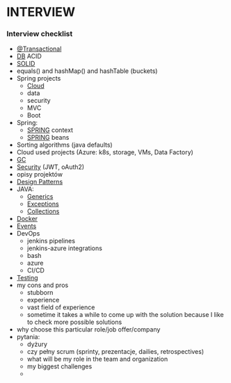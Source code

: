 # INTERVIEW

### Interview checklist

* [@Transactional](dev/spring-1/annotations/transactional.md)
* [DB](dev/untitled-1.md#acid) ACID 
* [SOLID](dev/concepts/solid.md)
* equals\(\) and hashMap\(\) and hashTable \(buckets\)
* Spring projects
  * [Cloud](dev/spring-1/cloud/)
  * data
  * security
  * MVC
  * Boot
* Spring:
  * [SPRING](dev/spring-1/#context) context
  * [SPRING](dev/spring-1/#bean-scopes) beans
* Sorting algorithms \(java defaults\)
* Cloud used projects \(Azure: k8s, storage, VMs, Data Factory\)
* [GC](dev/java/gc.md)
* [Security](dev/security.md) \(JWT, oAuth2\)
* opisy projektów
* [Design Patterns](dev/concepts/untitled.md)
* JAVA:
  * [Generics](dev/java/generics.md)
  * [Exceptions](dev/java/exceptions.md)
  * [Collections](dev/java/collections.md)
* [Docker](devops/docker.md)
* [Events](dev/events/)
* DevOps
  * jenkins pipelines
  * jenkins-azure integrations
  * bash
  * azure
  * CI/CD
* [Testing](dev/testing/)
* my cons and pros
  * stubborn
  * experience
  * vast field of experience
  * sometime it takes a while to come up with the solution because I like to check more possible solutions 
* why choose this particular role/job offer/company
* pytania:
  * dyżury
  * czy pełny scrum \(sprinty, prezentacje, dailies, retrospectives\)
  * what will be my role in the team and organization
  * my biggest challenges
  * 

